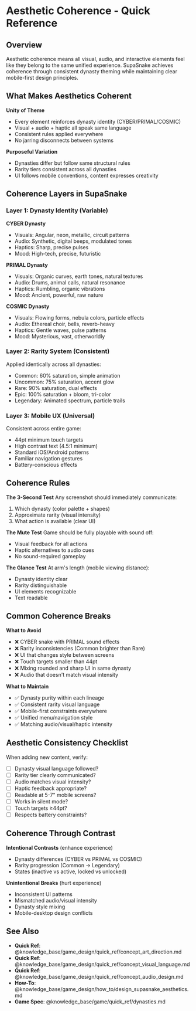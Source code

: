 # Aesthetic Coherence - Quick Reference

## Overview

Aesthetic coherence means all visual, audio, and interactive elements feel like they belong to the same unified experience. SupaSnake achieves coherence through consistent dynasty theming while maintaining clear mobile-first design principles.

## What Makes Aesthetics Coherent

**Unity of Theme**
- Every element reinforces dynasty identity (CYBER/PRIMAL/COSMIC)
- Visual + audio + haptic all speak same language
- Consistent rules applied everywhere
- No jarring disconnects between systems

**Purposeful Variation**
- Dynasties differ but follow same structural rules
- Rarity tiers consistent across all dynasties
- UI follows mobile conventions, content expresses creativity

## Coherence Layers in SupaSnake

### Layer 1: Dynasty Identity (Variable)

**CYBER Dynasty**
- Visuals: Angular, neon, metallic, circuit patterns
- Audio: Synthetic, digital beeps, modulated tones
- Haptics: Sharp, precise pulses
- Mood: High-tech, precise, futuristic

**PRIMAL Dynasty**
- Visuals: Organic curves, earth tones, natural textures
- Audio: Drums, animal calls, natural resonance
- Haptics: Rumbling, organic vibrations
- Mood: Ancient, powerful, raw nature

**COSMIC Dynasty**
- Visuals: Flowing forms, nebula colors, particle effects
- Audio: Ethereal choir, bells, reverb-heavy
- Haptics: Gentle waves, pulse patterns
- Mood: Mysterious, vast, otherworldly

### Layer 2: Rarity System (Consistent)

Applied identically across all dynasties:
- Common: 60% saturation, simple animation
- Uncommon: 75% saturation, accent glow
- Rare: 90% saturation, dual effects
- Epic: 100% saturation + bloom, tri-color
- Legendary: Animated spectrum, particle trails

### Layer 3: Mobile UX (Universal)

Consistent across entire game:
- 44pt minimum touch targets
- High contrast text (4.5:1 minimum)
- Standard iOS/Android patterns
- Familiar navigation gestures
- Battery-conscious effects

## Coherence Rules

**The 3-Second Test**
Any screenshot should immediately communicate:
1. Which dynasty (color palette + shapes)
2. Approximate rarity (visual intensity)
3. What action is available (clear UI)

**The Mute Test**
Game should be fully playable with sound off:
- Visual feedback for all actions
- Haptic alternatives to audio cues
- No sound-required gameplay

**The Glance Test**
At arm's length (mobile viewing distance):
- Dynasty identity clear
- Rarity distinguishable
- UI elements recognizable
- Text readable

## Common Coherence Breaks

**What to Avoid**
- ❌ CYBER snake with PRIMAL sound effects
- ❌ Rarity inconsistencies (Common brighter than Rare)
- ❌ UI that changes style between screens
- ❌ Touch targets smaller than 44pt
- ❌ Mixing rounded and sharp UI in same dynasty
- ❌ Audio that doesn't match visual intensity

**What to Maintain**
- ✅ Dynasty purity within each lineage
- ✅ Consistent rarity visual language
- ✅ Mobile-first constraints everywhere
- ✅ Unified menu/navigation style
- ✅ Matching audio/visual/haptic intensity

## Aesthetic Consistency Checklist

When adding new content, verify:
- [ ] Dynasty visual language followed?
- [ ] Rarity tier clearly communicated?
- [ ] Audio matches visual intensity?
- [ ] Haptic feedback appropriate?
- [ ] Readable at 5-7" mobile screens?
- [ ] Works in silent mode?
- [ ] Touch targets ≥44pt?
- [ ] Respects battery constraints?

## Coherence Through Contrast

**Intentional Contrasts** (enhance experience)
- Dynasty differences (CYBER vs PRIMAL vs COSMIC)
- Rarity progression (Common → Legendary)
- States (inactive vs active, locked vs unlocked)

**Unintentional Breaks** (hurt experience)
- Inconsistent UI patterns
- Mismatched audio/visual intensity
- Dynasty style mixing
- Mobile-desktop design conflicts

## See Also

- **Quick Ref**: @knowledge_base/game_design/quick_ref/concept_art_direction.md
- **Quick Ref**: @knowledge_base/game_design/quick_ref/concept_visual_language.md
- **Quick Ref**: @knowledge_base/game_design/quick_ref/concept_audio_design.md
- **How-To**: @knowledge_base/game_design/how_to/design_supasnake_aesthetics.md
- **Game Spec**: @knowledge_base/game/quick_ref/dynasties.md

